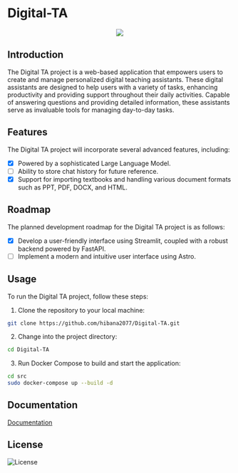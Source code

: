 <!--
 * @Author: hibana2077 hibana2077@gmail.com
 * @Date: 2024-05-05 10:00:24
 * @LastEditors: hibana2077 hibana2077@gmaill.com
 * @LastEditTime: 2024-06-03 19:08:03
 * @FilePath: \Digital-TA\README.md
 * @Description: 
-->
# Digital-TA

<p align="center">
    <img src="https://skillicons.dev/icons?i=redis,fastapi,py,docker" /><br>
</p>

## Introduction

The Digital TA project is a web-based application that empowers users to create and manage personalized digital teaching assistants. These digital assistants are designed to help users with a variety of tasks, enhancing productivity and providing support throughout their daily activities. Capable of answering questions and providing detailed information, these assistants serve as invaluable tools for managing day-to-day tasks.

## Features

The Digital TA project will incorporate several advanced features, including:

- [x] Powered by a sophisticated Large Language Model.
- [ ] Ability to store chat history for future reference.
- [x] Support for importing textbooks and handling various document formats such as PPT, PDF, DOCX, and HTML.

## Roadmap

The planned development roadmap for the Digital TA project is as follows:

- [x] Develop a user-friendly interface using Streamlit, coupled with a robust backend powered by FastAPI.
- [ ] Implement a modern and intuitive user interface using Astro.

## Usage

To run the Digital TA project, follow these steps:

1. Clone the repository to your local machine:

```bash
git clone https://github.com/hibana2077/Digital-TA.git
```

2. Change into the project directory:

```bash
cd Digital-TA
```

3. Run Docker Compose to build and start the application:

```bash
cd src
sudo docker-compose up --build -d
```

## Documentation

[Documentation](https://digitalta.hibana2077.com)

## License

![License](https://img.shields.io/badge/license-MIT-blue)
